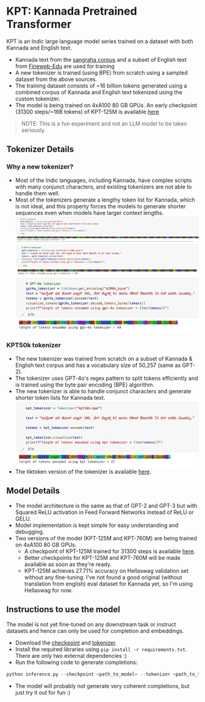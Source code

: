 # KPT: Kannada Pretrained Transformer

KPT is an Indic large language model series trained on a dataset with both Kannada and English text.

-   Kannada text from the [sangraha corpus](https://huggingface.co/datasets/ai4bharat/sangraha) and a subset of English text from [Fineweb-Edu](https://huggingface.co/datasets/HuggingFaceFW/fineweb-edu) are used for training
-   A new tokenizer is trained (using BPE) from scratch using a sampled dataset from the above sources.
-   The training dataset consists of ~16 billion tokens generated using a combined corpus of Kannada and English text tokenized using the custom tokenizer.
-   The model is being trained on 4xA100 80 GB GPUs. An early checkpoint (31300 steps/~16B tokens) of KPT-125M is available [here](#model-details)

> NOTE: This is a fun experiment and not an LLM model to be taken seriously.

## Tokenizer Details

### Why a new tokenizer?

-   Most of the Indic languages, including Kannada, have complex scripts with many conjunct characters, and existing tokenizers are not able to handle them well.
-   Most of the tokenizers generate a lengthy token list for Kannada, which is not ideal, and this property forces the models to generate shorter sequences even when models have larger context lengths.
    ![gpt2 tokenizer](docs/image-1.png)
    ![gpt4 tokenizer](docs/image-2.png)
    ![gpt4o tokenizer](docs/image-3.png)

### KPT50k tokenizer

-   The new tokenizer was trained from scratch on a subset of Kannada & English text corpus and has a vocabulary size of 50,257 (same as GPT-2).
-   The tokenizer uses GPT-4o's regex pattern to split tokens efficiently and is trained using the byte pair encoding (BPE) algorithm.
-   The new tokenizer is able to handle conjunct characters and generate shorter token lists for Kannada text.
    ![kpt tokenizer](docs/image.png)
-   The tiktoken version of the tokenizer is available [here](https://pub-43f56be326594cbe8fc3226f999a9886.r2.dev/kpt-125M%2Fkpt50k.bpe).

## Model Details

-   The model architecture is the same as that of GPT-2 and GPT-3 but with Squared ReLU activation in Feed Forward Networks instead of ReLU or GELU.
-   Model implementation is kept simple for easy understanding and debugging.
-   Two versions of the model (KPT-125M and KPT-760M) are being trained on 4xA100 80 GB GPUs.
    -   A checkpoint of KPT-125M trained for 31300 steps is available [here](https://pub-43f56be326594cbe8fc3226f999a9886.r2.dev/kpt-125M%2Fmodel_31299.pt).
    -   Better checkpoints for KPT-125M and KPT-760M will be made available as soon as they're ready.
    -   KPT-125M achieves 27.71% accuracy on Hellaswag validation set without any fine-tuning. I've not found a good original (without translation from english) eval dataset for Kannada yet, so I'm using Hellaswag for now.

## Instructions to use the model

The model is not yet fine-tuned on any downstream task or instruct datasets and hence can only be used for completion and embeddings.

-   Download the [checkpoint](https://pub-43f56be326594cbe8fc3226f999a9886.r2.dev/kpt-125M%2Fmodel_31299.pt) and [tokenizer](https://pub-43f56be326594cbe8fc3226f999a9886.r2.dev/kpt-125M%2Fkpt50k.bpe).
-   Install the required libraries using `pip install -r requirements.txt`. There are only two external dependencies :)
-   Run the following code to generate completions:

```python
python inference.py --checkpoint <path_to_model> --tokenizer <path_to_tokenizer_.bpe_file> --input "" --max-length <max-length>
```

-   The model will probably not generate very coherent completions, but just try it out for fun :)
